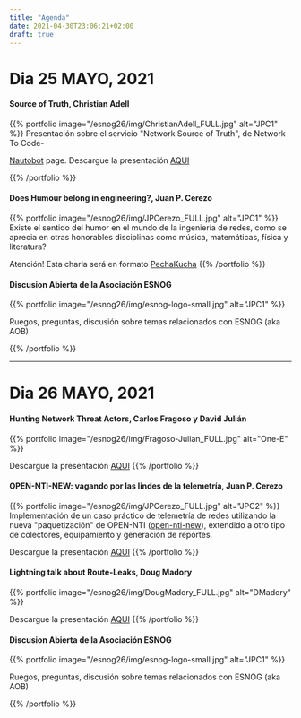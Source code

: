 ```yaml
---
title: "Agenda"
date: 2021-04-30T23:06:21+02:00
draft: true 
---
```


# Dia 25 MAYO, 2021

#### Source of Truth, Christian Adell
{{% portfolio image="/esnog26/img/ChristianAdell_FULL.jpg" alt="JPC1" %}}
Presentación sobre el servicio "Network Source of Truth", de Network To Code-

[Nautobot](https://www.networktocode.com/nautobot/) page. 
Descargue la presentación [AQUI](/archivos/nautobot.pdf)

{{% /portfolio %}}  

#### Does Humour belong in engineering?, Juan P. Cerezo
{{% portfolio image="/esnog26/img/JPCerezo_FULL.jpg" alt="JPC1" %}}
Existe el sentido del humor en el mundo de la ingeniería de redes, como se aprecia en otras honorables disciplinas como música, matemáticas, física y literatura?

Atención! Esta charla será en formato [PechaKucha](https://en.wikipedia.org/wiki/PechaKucha)
{{% /portfolio %}}  

#### Discusion Abierta de la Asociación ESNOG
{{% portfolio image="/esnog26/img/esnog-logo-small.jpg" alt="JPC1" %}}

Ruegos, preguntas, discusión sobre temas relacionados con ESNOG (aka AOB)

{{% /portfolio %}}  

---------------------------

# Dia 26 MAYO, 2021

#### Hunting Network Threat Actors, Carlos Fragoso y David Julián
{{% portfolio image="/esnog26/img/Fragoso-Julian_FULL.jpg" alt="One-E" %}}

Descargue la presentación [AQUI](/archivos/ONE-e.pdf)
{{% /portfolio %}}  

#### OPEN-NTI-NEW: vagando por las lindes de la telemetría, Juan P. Cerezo
{{% portfolio image="/esnog26/img/JPCerezo_FULL.jpg" alt="JPC2" %}}
Implementación de un caso práctico de telemetría de redes utilizando la nueva "paquetización" de OPEN-NTI ([open-nti-new](https://github.com/psagrera/open-nti-new)), extendido a otro tipo de colectores, equipamiento y generación de reportes.

Descargue la presentación [AQUI](/archivos/ESNOG26-open-nti-new.pdf)
{{% /portfolio %}}  

#### Lightning talk about Route-Leaks, Doug Madory 
{{% portfolio image="/esnog26/img/DougMadory_FULL.jpg" alt="DMadory" %}}

Descargue la presentación [AQUI](/archivos/DMadory-ESNOG26.pdf)
{{% /portfolio %}}  

#### Discusion Abierta de la Asociación ESNOG
{{% portfolio image="/esnog26/img/esnog-logo-small.jpg" alt="JPC1" %}}

Ruegos, preguntas, discusión sobre temas relacionados con ESNOG (aka AOB)

{{% /portfolio %}}  


